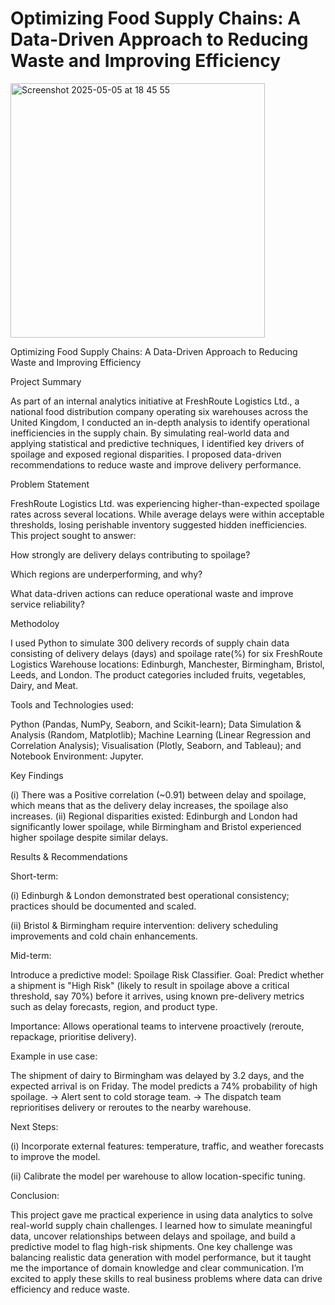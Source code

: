 # Optimizing Food Supply Chains: A Data-Driven Approach to Reducing Waste and Improving Efficiency

<img width="407" alt="Screenshot 2025-05-05 at 18 45 55" src="https://github.com/user-attachments/assets/733e3fab-7d65-4503-8473-ad1a802c55ff" />

Optimizing Food Supply Chains: A Data-Driven Approach to Reducing Waste and Improving Efficiency

Project Summary
 
As part of an internal analytics initiative at FreshRoute Logistics Ltd., a national food distribution company operating six warehouses across the United Kingdom, I conducted an in-depth analysis to identify operational inefficiencies in the supply chain. By simulating real-world data and applying statistical and predictive techniques, I identified key drivers of spoilage and exposed regional disparities. I proposed data-driven recommendations to reduce waste and improve delivery performance.


Problem Statement
 
FreshRoute Logistics Ltd. was experiencing higher-than-expected spoilage rates across several locations. While average delays were within acceptable thresholds, losing perishable inventory suggested hidden inefficiencies. This project sought to answer:

How strongly are delivery delays contributing to spoilage?

Which regions are underperforming, and why?

What data-driven actions can reduce operational waste and improve service reliability?

Methodoloy

I used Python to simulate 300 delivery records of supply chain data consisting of delivery delays (days) and spoilage rate(%) for six FreshRoute Logistics Warehouse locations: Edinburgh, Manchester, Birmingham, Bristol, Leeds, and London. The product categories included fruits, vegetables, Dairy, and Meat.  

Tools and Technologies used:

Python (Pandas, NumPy, Seaborn, and Scikit-learn); Data Simulation & Analysis (Random, Matplotlib); Machine Learning (Linear Regression and Correlation Analysis); Visualisation (Plotly, Seaborn, and Tableau); and Notebook Environment: Jupyter.


Key Findings

(i) There was a Positive correlation (~0.91) between delay and spoilage, which means that as the delivery delay increases, the spoilage also increases.
(ii) Regional disparities existed: Edinburgh and London had significantly lower spoilage, while Birmingham and Bristol experienced higher spoilage despite similar delays.

Results & Recommendations

Short-term:

(i) Edinburgh & London demonstrated best operational consistency; practices should be documented and scaled.

(ii) Bristol & Birmingham require intervention: delivery scheduling improvements and cold chain enhancements.


Mid-term:

Introduce a predictive model: Spoilage Risk Classifier.
Goal: Predict whether a shipment is "High Risk" (likely to result in spoilage above a critical threshold, say 70%) before it arrives, using known pre-delivery metrics such as delay forecasts, region, and product type.

Importance: Allows operational teams to intervene proactively (reroute, repackage, prioritise delivery).

Example in use case:

The shipment of dairy to Birmingham was delayed by 3.2 days, and the expected arrival is on Friday.
The model predicts a 74% probability of high spoilage.
→ Alert sent to cold storage team.
→ The dispatch team reprioritises delivery or reroutes to the nearby warehouse.

Next Steps:

(i) Incorporate external features: temperature, traffic, and weather forecasts to improve the model.

(ii) Calibrate the model per warehouse to allow location-specific tuning.

Conclusion:

This project gave me practical experience in using data analytics to solve real-world supply chain challenges. I learned how to simulate meaningful data, uncover relationships between delays and spoilage, and build a predictive model to flag high-risk shipments. One key challenge was balancing realistic data generation with model performance, but it taught me the importance of domain knowledge and clear communication. I’m excited to apply these skills to real business problems where data can drive efficiency and reduce waste.

